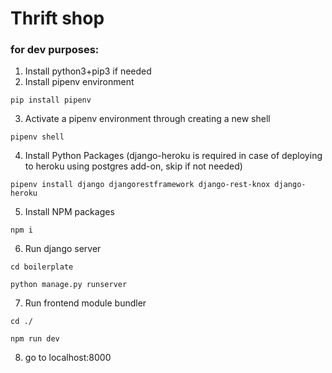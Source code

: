 # Thrift shop 

### for dev purposes:
1. Install python3+pip3 if needed
2. Install pipenv environment
```
pip install pipenv
```
3. Activate a pipenv environment through creating a new shell
```
pipenv shell
```
4. Install Python Packages (django-heroku is required in case of deploying to heroku using postgres add-on, skip if not needed) 
```
pipenv install django djangorestframework django-rest-knox django-heroku
```
5. Install NPM packages
```
npm i
```
6. Run django server
```
cd boilerplate
```
```
python manage.py runserver
```

7. Run frontend module bundler
```
cd ./
```
```
npm run dev
```
8. go to localhost:8000 
